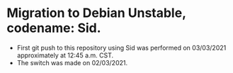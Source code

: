 # Migration to Debian Unstable, codename: Sid. 

* First git push to this repository using Sid was performed on 03/03/2021 approximately at 12:45 a.m. CST. 
* The switch was made on 02/03/2021.
